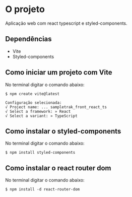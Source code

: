 # O projeto

Aplicação web com react typescript e styled-components.

## Dependências

- Vite
- Styled-components

## Como iniciar um projeto com Vite

No terminal digitar o comando abaixo:

`$ npm create vite@latest`

```
Configuração selecionada:
√ Project name: ... sampletrak_front_react_ts
√ Select a framework: » React
√ Select a variant: » TypeScript
```

## Como instalar o styled-components

No terminal digitar o comando abaixo:

`$ npm install styled-components`

## Como instalar o react router dom

No terminal digitar o comando abaixo:

`$ npm install -d react-router-dom`


